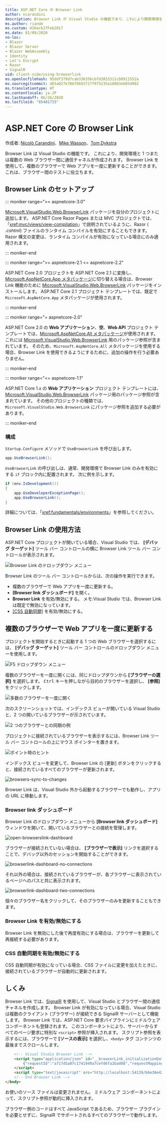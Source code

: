 ```yaml
---
title: ASP.NET Core の Browser Link
author: ncarandini
description: Browser Link が Visual Studio の機能であり、これにより開発環境を 1 つまたは複数の Web ブラウザーにリンクする方法について説明します。
ms.author: riande
ms.custom: H1Hack27Feb2017
ms.date: 01/09/2020
no-loc:
- Blazor
- Blazor Server
- Blazor WebAssembly
- Identity
- Let's Encrypt
- Razor
- SignalR
uid: client-side/using-browserlink
ms.openlocfilehash: 95ddf379d7cab336356cbfd3853311cb0911552a
ms.sourcegitcommit: d65a027e78bf0b83727f975235a18863e685d902
ms.translationtype: HT
ms.contentlocale: ja-JP
ms.lasthandoff: 06/26/2020
ms.locfileid: "85401715"
---
```

# <a name="browser-link-in-aspnet-core"></a>ASP.NET Core の Browser Link

作成者: [Nicolò Carandini](https://github.com/ncarandini)、[Mike Wasson](https://github.com/MikeWasson)、[Tom Dykstra](https://github.com/tdykstra)

Browser Link は Visual Studio の機能です。 これにより、開発環境と 1 つまたは複数の Web ブラウザー間に通信チャネルが作成されます。 Browser Link を使用して、複数のブラウザーで Web アプリを一度に更新することができます。これは、ブラウザー間のテストに役立ちます。

## <a name="browser-link-setup"></a>Browser Link のセットアップ

::: moniker range=">= aspnetcore-3.0"

[Microsoft.VisualStudio.Web.BrowserLink](https://www.nuget.org/packages/Microsoft.VisualStudio.Web.BrowserLink/) パッケージを自分のプロジェクトに追加します。 ASP.NET Core Razor Pages または MVC プロジェクトでは、「<xref:mvc/views/view-compilation>」で説明されているように、Razor ( *.cshtml*) ファイルのランタイム コンパイルを有効にすることもできます。 Razor 構文の変更は、ランタイム コンパイルが有効になっている場合にのみ適用されます。

::: moniker-end

::: moniker range=">= aspnetcore-2.1 <= aspnetcore-2.2"

ASP.NET Core 2.0 プロジェクトを ASP.NET Core 2.1 に変換し、[Microsoft.AspNetCore.App メタパッケージ](xref:fundamentals/metapackage-app)に切り替える場合は、Browser Link 機能のために [Microsoft.VisualStudio.Web.BrowserLink](https://www.nuget.org/packages/Microsoft.VisualStudio.Web.BrowserLink/) パッケージをインストールします。 ASP.NET Core 2.1 プロジェクト テンプレートでは、既定で `Microsoft.AspNetCore.App` メタパッケージが使用されます。

::: moniker-end

::: moniker range="= aspnetcore-2.0"

ASP.NET Core 2.0 の **Web アプリケーション**、**空**、**Web API** プロジェクト テンプレートでは、[Microsoft.AspNetCore.All メタパッケージ](xref:fundamentals/metapackage)が使用されます。これには [Microsoft.VisualStudio.Web.BrowserLink](https://www.nuget.org/packages/Microsoft.VisualStudio.Web.BrowserLink/) 用のパッケージ参照が含まれています。 そのため、`Microsoft.AspNetCore.All` メタパッケージを使用する場合、Browser Link を使用できるようにするために、追加の操作を行う必要ありません。

::: moniker-end

::: moniker range="<= aspnetcore-1.1"

ASP.NET Core 1.x の **Web アプリケーション** プロジェクト テンプレートには、[Microsoft.VisualStudio.Web.BrowserLink](https://www.nuget.org/packages/Microsoft.VisualStudio.Web.BrowserLink/) パッケージ用のパッケージ参照が含まれています。 その他のプロジェクトの種類では、`Microsoft.VisualStudio.Web.BrowserLink` にパッケージ参照を追加する必要があります。

::: moniker-end

### <a name="configuration"></a>構成

`Startup.Configure` メソッドで `UseBrowserLink` を呼び出します。

```csharp
app.UseBrowserLink();
```

`UseBrowserLink` の呼び出しは、通常、開発環境で Browser Link のみを有効にする `if` ブロック内に配置されます。 次に例を示します。

```csharp
if (env.IsDevelopment())
{
    app.UseDeveloperExceptionPage();
    app.UseBrowserLink();
}
```

詳細については、「<xref:fundamentals/environments>」を参照してください。

## <a name="how-to-use-browser-link"></a>Browser Link の使用方法

ASP.NET Core プロジェクトが開いている場合、Visual Studio では、 **[デバッグ ターゲット]** ツール バー コントロールの横に Browser Link ツール バー コントロールが表示されます。

![Browser Link のドロップダウン メニュー](using-browserlink/_static/browserLink-dropdown-menu.png)

Browser Link のツール バー コントロールからは、次の操作を実行できます。

* 複数のブラウザーで Web アプリを一度に更新する。
* **[Browser link ダッシュボード]** を開く。
* **Browser Link** を有効/無効にする。 メモ:Visual Studio では、Browser Link は既定で無効になっています。
* [[CSS 自動同期]](#enable-or-disable-css-auto-sync) を有効/無効にする。

## <a name="refresh-the-web-app-in-several-browsers-at-once"></a>複数のブラウザーで Web アプリを一度に更新する

プロジェクトを開始するときに起動する 1 つの Web ブラウザーを選択するには、 **[デバッグ ターゲット]** ツール バー コントロールのドロップダウン メニューを使用します。

![F5 ドロップダウン メニュー](using-browserlink/_static/debug-target-dropdown-menu.png)

複数のブラウザーを一度に開くには、同じドロップダウンから **[ブラウザーの選択]** を選択します。 <kbd>Ctrl</kbd> キーを押しながら目的のブラウザーを選択し、 **[参照]** をクリックします。

![多数のブラウザーを一度に開く](using-browserlink/_static/open-many-browsers-at-once.png)

次のスクリーンショットでは、インデックス ビューが開いている Visual Studio と、2 つの開いているブラウザーが示されています。

![2 つのブラウザーとの同期の例](using-browserlink/_static/sync-with-two-browsers-example.png)

プロジェクトに接続されているブラウザーを表示するには、Browser Link ツール バー コントロールの上にマウス ポインターを置きます。

![ポイント時のヒント](using-browserlink/_static/hoover-tip.png)

インデックス ビューを変更して、Browser Link の [更新] ボタンをクリックすると、接続されているすべてのブラウザーが更新されます。

![browsers-sync-to-changes](using-browserlink/_static/browsers-sync-to-changes.png)

Browser Link は、Visual Studio 外から起動するブラウザーでも動作し、アプリの URL に移動します。

### <a name="the-browser-link-dashboard"></a>Browser link ダッシュボード

Browser Link のドロップダウン メニューから **[Browser link ダッシュボード]** ウィンドウを開いて、開いているブラウザーとの接続を管理します。

![open-browserslink-dashboard](using-browserlink/_static/open-browserlink-dashboard.png)

ブラウザーが接続されていない場合は、 **[ブラウザーで表示]** リンクを選択することで、デバッグ以外のセッションを開始することができます。

![browserlink-dashboard-no-connections](using-browserlink/_static/browserlink-dashboard-no-connections.png)

それ以外の場合は、接続されているブラウザーが、各ブラウザーに表示されているページへのパスと共に表示されます。

![browserlink-dashboard-two-connections](using-browserlink/_static/browserlink-dashboard-two-connections.png)

個々のブラウザー名をクリックして、そのブラウザーのみを更新することもできます。

### <a name="enable-or-disable-browser-link"></a>Browser Link を有効/無効にする

Browser Link を無効にした後で再度有効にする場合は、ブラウザーを更新して再接続する必要があります。

### <a name="enable-or-disable-css-auto-sync"></a>CSS 自動同期を有効/無効にする

CSS 自動同期が有効になっている場合、CSS ファイルに変更を加えたときに、接続されているブラウザーが自動的に更新されます。

## <a name="how-it-works"></a>しくみ

Browser Link では、[SignalR](xref:signalr/introduction) を使用して、Visual Studio とブラウザー間の通信チャネルを作成します。 Browser Link が有効になっている場合、Visual Studio は複数のクライアント (ブラウザー) が接続できる SignalR サーバーとして機能します。 Browser Link では、ASP.NET Core 要求パイプラインにミドルウェア コンポーネントも登録されます。 このコンポーネントにより、サーバーからすべてのページ要求に特別な `<script>` 参照が挿入されます。 スクリプト参照を表示するには、ブラウザーで **[ソースの表示]** を選択し、`<body>` タグ コンテンツの最後までスクロールします。

```html
    <!-- Visual Studio Browser Link -->
    <script type="application/json" id="__browserLink_initializationData">
        {"requestId":"a717d5a07c1741949a7cefd6fa2bad08","requestMappingFromServer":false}
    </script>
    <script type="text/javascript" src="http://localhost:54139/b6e36e429d034f578ebccd6a79bf19bf/browserLink" async="async"></script>
    <!-- End Browser Link -->
</body>
```

お使いのソース ファイルは変更されません。 ミドルウェア コンポーネントによって、スクリプト参照が動的に挿入されます。

ブラウザー側のコードはすべて JavaScript であるため、ブラウザー プラグインを必要とせずに、SignalR でサポートされるすべてのブラウザーで動作します。
